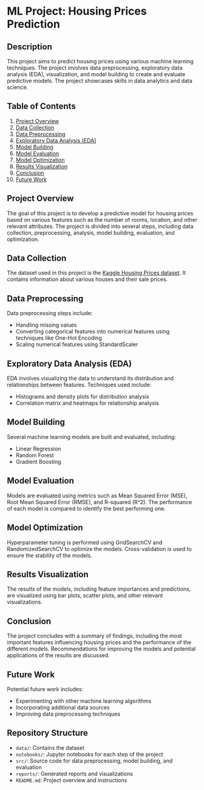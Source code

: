 # ML Project: Housing Prices Prediction

## Description

This project aims to predict housing prices using various machine learning techniques. The project involves data preprocessing, exploratory data analysis (EDA), visualization, and model building to create and evaluate predictive models. The project showcases skills in data analytics and data science.

## Table of Contents

1. [Project Overview](#project-overview)
2. [Data Collection](#data-collection)
3. [Data Preprocessing](#data-preprocessing)
4. [Exploratory Data Analysis (EDA)](#exploratory-data-analysis-eda)
5. [Model Building](#model-building)
6. [Model Evaluation](#model-evaluation)
7. [Model Optimization](#model-optimization)
8. [Results Visualization](#results-visualization)
9. [Conclusion](#conclusion)
10. [Future Work](#future-work)

## Project Overview

The goal of this project is to develop a predictive model for housing prices based on various features such as the number of rooms, location, and other relevant attributes. The project is divided into several steps, including data collection, preprocessing, analysis, model building, evaluation, and optimization.

## Data Collection

The dataset used in this project is the [Kaggle Housing Prices dataset](https://www.kaggle.com/c/house-prices-advanced-regression-techniques/data). It contains information about various houses and their sale prices.

## Data Preprocessing

Data preprocessing steps include:
- Handling missing values
- Converting categorical features into numerical features using techniques like One-Hot Encoding
- Scaling numerical features using StandardScaler

## Exploratory Data Analysis (EDA)

EDA involves visualizing the data to understand its distribution and relationships between features. Techniques used include:
- Histograms and density plots for distribution analysis
- Correlation matrix and heatmaps for relationship analysis

## Model Building

Several machine learning models are built and evaluated, including:
- Linear Regression
- Random Forest
- Gradient Boosting

## Model Evaluation

Models are evaluated using metrics such as Mean Squared Error (MSE), Root Mean Squared Error (RMSE), and R-squared (R^2). The performance of each model is compared to identify the best performing one.

## Model Optimization

Hyperparameter tuning is performed using GridSearchCV and RandomizedSearchCV to optimize the models. Cross-validation is used to ensure the stability of the models.

## Results Visualization

The results of the models, including feature importances and predictions, are visualized using bar plots, scatter plots, and other relevant visualizations.

## Conclusion

The project concludes with a summary of findings, including the most important features influencing housing prices and the performance of the different models. Recommendations for improving the models and potential applications of the results are discussed.

## Future Work

Potential future work includes:
- Experimenting with other machine learning algorithms
- Incorporating additional data sources
- Improving data preprocessing techniques

## Repository Structure

- `data/`: Contains the dataset
- `notebooks/`: Jupyter notebooks for each step of the project
- `src/`: Source code for data preprocessing, model building, and evaluation
- `reports/`: Generated reports and visualizations
- `README.md`: Project overview and instructions
